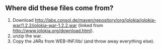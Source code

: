 ## Where did these files come from?

1. Download http://labs.consol.de/maven/repository/org/jolokia/jolokia-war/1.2.2/jolokia-war-1.2.2.war (linked from http://www.jolokia.org/download.html).
2. unzip the war.
3. Copy the JARs from WEB-INF/lib/ (and throw away everything else).
